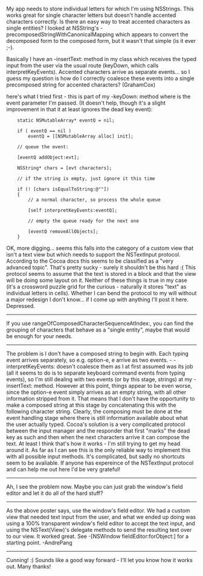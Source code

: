 My app needs to store individual letters for which I'm using NSStrings. This works great for single character letters but doesn't handle accented characters correctly. Is there an easy way to treat accented characters as single entities? I looked at NSString's -precomposedStringWithCanonicalMapping which appears to convert the decomposed form to the composed form, but it wasn't that simple (is it ever ;-).

Basically I have an -insertText: method in my class which receives the typed input from the user via the usual route (keyDown, which calls interpretKeyEvents). Accented characters arrive as separate events... so I guess my question is how do I correctly coalesce these events into a single precomposed string for accented characters? (GrahamCox)

here's what I tried first - this is part of my -keyDown: method where <evt> is the event parameter I'm passed. (It doesn't help, though it's a slight improvement in that it at least ignores the dead key event):

    

		static NSMutableArray* eventQ = nil;
		
		if ( eventQ == nil )
			eventQ = [[NSMutableArray alloc] init];
			
		// queue the event:
		
		[eventQ addObject:evt];

		NSString* chars = [evt characters];
		
		// if the string is empty, just ignore it this time
		
		if (! [chars isEqualToString:@""])
		{
			// a normal character, so process the whole queue
		
			[self interpretKeyEvents:eventQ];
			
			// empty the queue ready for the next one
			
			[eventQ removeAllObjects];
		}



OK, more digging... seems this falls into the category of a custom view that isn't a text view but which needs to support the NSTextInput protocol. According to the Cocoa docs this seems to be classified as a "very advanced topic". That's pretty sucky - surely it shouldn't be this hard :( This protocol seems to assume that the text is stored in a block and that the view will be doing some layout on it. Neither of these things is true in my case (it's a crossword puzzle grid for the curious - naturally it stores "text" as individual letters in cells). Whether I can bend the protocol to my will without a major redesign I don't know... if I come up with anything I'll post it here. Depressed.

----
If you use     rangeOfComposedCharacterSequenceAtIndex:, you can find the grouping of characters that behave as a "single entity", maybe that would be enough for your needs.

----

The problem is I don't have a composed string to begin with. Each typing event arrives separately, so e.g. option-e, e arrive as two events. -    -interpretKeyEvents: doesn't coalesce them as I at first assumed was its job (all it seems to do is to separate keyboard command events from typing events), so I'm still dealing with two events (or by this stage, strings) at my     -insertText: method. However at this point, things appear to be even worse, since the option-e event simply arrives as an empty string, with all other information stripped from it. That means that I don't have the opportunity to make a composed string at this stage by concatenating this with the following character string. Clearly, the composing must be done at the event handling stage where there is still information available about what the user actually typed. Cocoa's solution is a very complicated protocol between the input manager and the responder that first "marks" the dead key as such and then when the next characters arrive it can compose the text. At least I think that's how it works - I'm still trying to get my head around it. As far as I can see this is the only reliable way to implement this with all possible input methods. It's complicated, but sadly no shortcuts seem to be avaliable. If anyone has expereince of the NSTextInput protocol and can help me out here I'd be very grateful!

----
Ah, I see the problem now. Maybe you can just grab the window's field editor and let it do all of the hard stuff?

----
As the above poster says, use the window's field editor.  We had a custom view that needed text input from the user, and what we ended up doing was using a 100% transparent window's field editor to accept the text input, and using the NSText(View)'s delegate methods to send the resulting text over to our view.  It worked great.  See -[NSWindow fieldEditor:forObject:] for a starting point. -AndrePang

----

Cunning! :) Sounds like a good way forward - I'll let you know how it works out. Many thanks!
